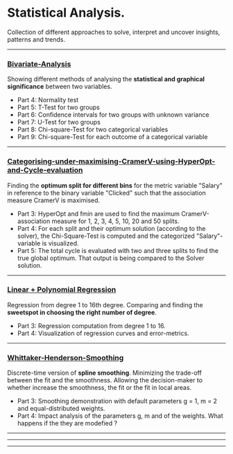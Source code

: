 # Statistical Analysis. 

Collection of different approaches to solve, interpret and uncover insights, patterns and trends. 

------------------------------------------------------------------------------------------------------------------------------
### [**Bivariate-Analysis**](https://nbviewer.jupyter.org/github/Gordi33/Statistical-Analysis/blob/master/Bivariate-Analysis.ipynb) 

Showing different methods of analysing the **statistical and graphical significance** between two variables.

 - Part 4: Normality test
 - Part 5: T-Test for two groups
 - Part 6: Confidence intervals for two groups with unknown variance
 - Part 7: U-Test for two groups
 - Part 8: Chi-square-Test for two categorical variables
 - Part 9: Chi-square-Test for each outcome of a categorical variable

------------------------------------------------------------------------------------------------------------------------------
### [**Categorising-under-maximising-CramerV-using-HyperOpt-and-Cycle-evaluation**](https://nbviewer.jupyter.org/github/Gordi33/Statistical-Analysis/blob/master/Categorising-under-maximising-CramerV-using-HyperOpt.ipynb) 

Finding the **optimum split for different bins** for the metric variable "Salary" in reference to the binary variable "Clicked" such that the association measure CramerV is maximised.	
	
- Part 3:	HyperOpt and fmin are used to find the maximum CramerV-association measure for 1, 2, 3, 4, 5, 10, 20 and 50 splits.
- Part 4:	For each split and their optimum solution (according to the solver), the Chi-Square-Test is computed and the categorized "Salary"-variable is visualized.
- Part 5:	The total cycle is evaluated with two and three splits to find the true global optimum. That output is being compared to the Solver solution.

------------------------------------------------------------------------------------------------------------------------------

### [**Linear + Polynomial Regression**](https://nbviewer.jupyter.org/github/Gordi33/Statistical-Analysis/blob/master/Polynomial-Regression.ipynb) 

Regression from degree 1 to 16th degree. Comparing and finding the **sweetspot in choosing the right number of degree**.

 - Part 3:	Regression computation from degree 1 to 16.
 - Part 4:	Visualization of regression curves and error-metrics.
 
------------------------------------------------------------------------------------------------------------------------------

### [**Whittaker-Henderson-Smoothing**](https://nbviewer.jupyter.org/github/Gordi33/Statistical-Analysis/blob/master/Whittaker-Henderson-Smoothing.ipynb) 

Discrete-time version of **spline smoothing**. Minimizing the trade-off between the fit and the smoothness. 
Allowing the decision-maker to whether increase the smoothness, the fit or the fit in local areas.

 - Part 3: Smoothing demonstration with default parameters g = 1, m = 2 and equal-distributed weights.
 - Part 4: Impact analysis of the parameters g, m and of the weights. What happens if the they are modefied ?
 
------------------------------------------------------------------------------------------------------------------------------

------------------------------------------------------------------------------------------------------------------------------

------------------------------------------------------------------------------------------------------------------------------
